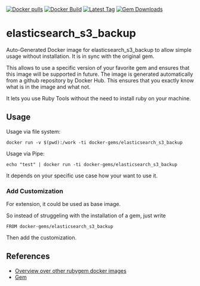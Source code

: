 [![Docker pulls](https://img.shields.io/docker/pulls/rubygem/elasticsearch_s3_backup.svg)](https://hub.docker.com/r/rubygem/elasticsearch_s3_backup/)
[![Docker Build](https://img.shields.io/docker/automated/rubygem/elasticsearch_s3_backup.svg)](https://hub.docker.com/r/rubygem/elasticsearch_s3_backup/)
[![Latest Tag](https://img.shields.io/github/tag/docker-rubygem/elasticsearch_s3_backup.svg)](https://hub.docker.com/r/rubygem/elasticsearch_s3_backup/)
[![Gem Downloads](https://img.shields.io/gem/dt/elasticsearch_s3_backup.svg)](https://rubygems.org/gems/elasticsearch_s3_backup/)
# elasticsearch_s3_backup

Auto-Generated Docker image for elasticsearch_s3_backup to allow simple usage without installation.
It is in sync with the original gem.

This allows to use a specific version of your favorite gem and ensures that this image will be supported in future.
The image is generated automatically from a github repository by Docker Hub.
This ensures that you exactly know what is in the image and what not.

It lets you use Ruby Tools without the need to install ruby on your machine.

## Usage

Usage via file system:

`docker run -v $(pwd):/work -ti docker-gems/elasticsearch_s3_backup`

Usage via Pipe:

`echo "test" | docker run -ti docker-gems/elasticsearch_s3_backup`

It depends on your specific use case how your want to use it.

### Add Customization

For extension, it could be used as base image.

So instead of struggeling with the installation of a gem, just write

`FROM docker-gems/elasticsearch_s3_backup`

Then add the customization.

## References

 - [Overview over other rubygem docker images](https://github.com/thinkbot/docker-rubygem)
 - [Gem](https://rubygems.org/gems/elasticsearch_s3_backup/)
